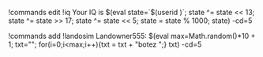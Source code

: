 !commands edit !iq Your IQ is $(eval state=`$(userid )`; state ^= state << 13; state ^= state >> 17; state ^= state << 5; state = state % 1000; state) -cd=5

!commands add !landosim Landowner555: $(eval max=Math.random()*10 + 1; txt=""; for(i=0;i<max;i++){txt = txt + "botez ";} txt) -cd=5

